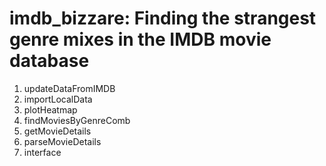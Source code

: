 # imdb_bizzare: Finding the strangest genre mixes in the IMDB movie database

1. updateDataFromIMDB
2. importLocalData
3. plotHeatmap
4. findMoviesByGenreComb
5. getMovieDetails
6. parseMovieDetails
7. interface